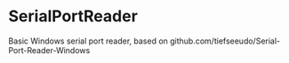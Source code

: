 # SerialPortReader
Basic Windows serial port reader, based on github.com/tiefseeudo/Serial-Port-Reader-Windows

